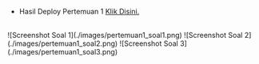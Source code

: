 - Hasil Deploy Pertemuan 1 [Klik Disini.](https://pemrograman-web-itera-122140218-pertemuan1.vercel.app)
<br>
  ![Screenshot Soal 1](./images/pertemuan1_soal1.png)  
  ![Screenshot Soal 2](./images/pertemuan1_soal2.png)  
  ![Screenshot Soal 3](./images/pertemuan1_soal3.png)
